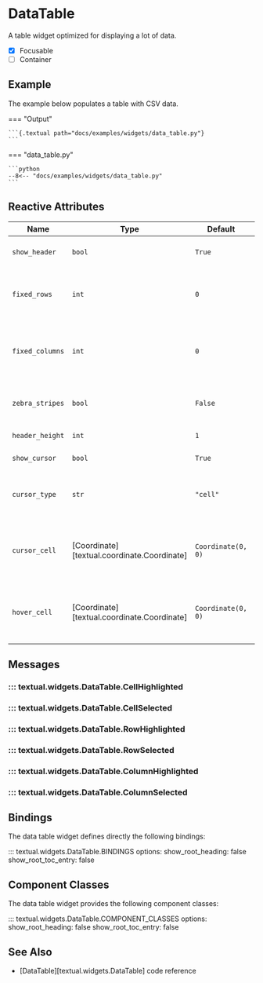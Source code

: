 # DataTable

A table widget optimized for displaying a lot of data.

- [x] Focusable
- [ ] Container

## Example

The example below populates a table with CSV data.

=== "Output"

    ```{.textual path="docs/examples/widgets/data_table.py"}
    ```

=== "data_table.py"

    ```python
    --8<-- "docs/examples/widgets/data_table.py"
    ```

## Reactive Attributes

| Name            | Type                                        | Default            | Description                                             |
|-----------------|---------------------------------------------|--------------------|---------------------------------------------------------|
| `show_header`   | `bool`                                      | `True`             | Show the table header                                   |
| `fixed_rows`    | `int`                                       | `0`                | Number of fixed rows (rows which do not scroll)         |
| `fixed_columns` | `int`                                       | `0`                | Number of fixed columns (columns which do not scroll)   |
| `zebra_stripes` | `bool`                                      | `False`            | Display alternating colors on rows                      |
| `header_height` | `int`                                       | `1`                | Height of header row                                    |
| `show_cursor`   | `bool`                                      | `True`             | Show the cursor                                         |
| `cursor_type`   | `str`                                       | `"cell"`           | One of `"cell"`, `"row"`, `"column"`, or `"none"`       |
| `cursor_cell`   | [Coordinate][textual.coordinate.Coordinate] | `Coordinate(0, 0)` | The coordinates of the cell the cursor is currently on  |
| `hover_cell`    | [Coordinate][textual.coordinate.Coordinate] | `Coordinate(0, 0)` | The coordinates of the cell the _mouse_ cursor is above |

## Messages

### ::: textual.widgets.DataTable.CellHighlighted

### ::: textual.widgets.DataTable.CellSelected

### ::: textual.widgets.DataTable.RowHighlighted

### ::: textual.widgets.DataTable.RowSelected

### ::: textual.widgets.DataTable.ColumnHighlighted

### ::: textual.widgets.DataTable.ColumnSelected

## Bindings

The data table widget defines directly the following bindings:

::: textual.widgets.DataTable.BINDINGS
    options:
      show_root_heading: false
      show_root_toc_entry: false

## Component Classes

The data table widget provides the following component classes:

::: textual.widgets.DataTable.COMPONENT_CLASSES
    options:
      show_root_heading: false
      show_root_toc_entry: false

## See Also

* [DataTable][textual.widgets.DataTable] code reference
